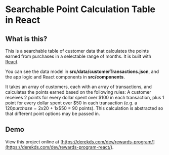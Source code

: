 Searchable Point Calculation Table in React
===============================

## What is this?
This is a searchable table of customer data that calculates the points earned from purchases in a selectable range of months. It is built with [React](https://reactjs.org/).

You can see the data model in **src/data/customerTransactions.json**, and the app logic and React components in **src/components**.

It takes an array of customers, each with an array of transactions, and calculates the points earned based on the following rules:
A customer receives 2 points for every dollar spent over $100 in each transaction, plus 1 point for every dollar spent over $50 in each transaction
(e.g. a $120 purchase = 2x$20 + 1x$50 = 90 points).
This calculation is abstracted so that different point options may be passed in.

## Demo
View this project online at [https://derekds.com/dev/rewards-program/](https://derekds.com/dev/rewards-program-react/).
